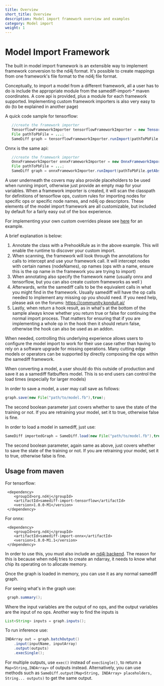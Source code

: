 ```yaml
---
title: Overview
short_title: Overview
description: Model import framework overview and examples
category: Model import
weight: 1
---
```


# Model Import Framework

The built in model import framework is an extensible way to implement framework conversion to the nd4j format. It's possible to create mappings from one framework's file format to the nd4j file format.

Conceptually, to import a model from a different framework, all a user has to do is include the appropriate module from the samediff-import-\* maven coordinates. A core api is provided, plus a module for each framework supported. Implementing custom framework importers is also very easy to do \(to be explained in another page\)

A quick code sample for tensorflow:

```java
   //create the framework importer
   TensorflowFrameworkImporter tensorflowFrameworkImporter = new TensorflowFrameworkImporter();
   File pathToPbFile = ...;
   SameDiff graph = tensorflowFrameworkImporter.runImport(pathToPbFile.getAbsolutePath(),Collections.emptyMap());
```

Onnx is the same api:

```java
   //create the framework importer
   OnnxFrameworkImporter onnxFrameworkImporter = new OnnxFrameworkImporter();
   File pathToPbFile = ...;
   SameDiff graph = onnxFrameworkImporter.runImport(pathToPbFile.getAbsolutePath(),Collections.emptyMap());
```

A user underneath the covers may also provide placeholders to be used when running import, otherwise just provide an empty map for your variables. When a framework importer is created, it will scan the classpath for definitions of tensorflow ops, custom rules for importing nodes for specific ops or specific node names, and nd4j op descriptors. These elements of the model import framework are all customizable, but included by default for a fairly easy out of the box experience.

For implementing your own custom overrides please see [here](https://github.com/eclipse/deeplearning4j/blob/master/nd4j/samediff-import/samediff-import-onnx/src/main/kotlin/org/nd4j/samediff/frameworkimport/onnx/definitions/implementations/GlobalAveragePooling.kt) for an example.

A brief explanation is below:

1. Annotate the class with a PrehookRule as in the above example. This will enable the runtime to discover your custom import.
2. When scanning, the framework will look through the annotations for calls to intercept and use your framework call. It will intercept nodes with certain names \(nodeNames\), op names \(ops with a name, ensure this is the op name in the framework you are trying to import\)
3. When annotating also specify the framework name \(usually onnx and tensorflow, but you can also create custom frameworks as well \)
4. Afterwards, write the samediff calls to be the equivalent calls in what you might find in the framework. Usually samediff will have the op calls needed to implement any missing op you should need. If you need help, please ask on the forums: https://community.konduit.ai/
5. Lastly, when return a hook result, as in what's at the bottom of the sample always know whether you return true or false for continuing the normal import process. That matters for ensuring that if you are implementing a whole op in the hook then it should return false, otherwise the hook can also be used as an addon.

When needed, controlling this underlying experience allows users to configure the model import to work for their use case rather than having to rely on a software upgrade for missing operations. Many cutting edge models or operators can be supported by directly composing the ops within the samediff framework.

When converting a model, a user should do this outside of production and save it as a samediff flatbuffers model. This is so end users can control the load times \(especially for larger models\)

In order to save a model, a user may call save as follows:

```java
graph.save(new File("path/to/model.fb"),true);
```

The second boolean parameter just covers whether to save the state of the training or not. If you are retraining your model, set it to true, otherwise false is fine.

In order to load a model in samediff, just use:

```java
SameDiff importedGraph = SameDiff.load(new File("path/to/model.fb"),true);
```

The second boolean parameter, again same as above, just covers whether to save the state of the training or not. If you are retraining your model, set it to true, otherwise false is fine.

## Usage from maven

For tensorflow:

```markup
 <dependency>
    <groupId>org.nd4j</groupId>
    <artifactId>samediff-import-tensorflow</artifactId>
    <version>1.0.0-M1</version>
 </dependency>
```

For onnx:

```markup
 <dependency>
    <groupId>org.nd4j</groupId>
    <artifactId>samediff-import-onnx</artifactId>
    <version>1.0.0-M1.1</version>
 </dependency>
```

In order to use this, you must also include an [nd4j backend](../../multi-project/explanation/configuration/backends/). The reason for this is because when nd4j tries to create an ndarray, it needs to know what chip its operating on to allocate memory.

Once the graph is loaded in memory, you can use it as any normal samediff graph.

For seeing what's in the graph use:

```java
 graph.summary();
```

Where the input variables are the output of no ops, and the output variables are the input of no ops. Another way to find the inputs is

```java
List<String> inputs = graph.inputs();
```

To run inference use:

```java
INDArray out = graph.batchOutput()
    .input(inputName, inputArray)
    .output(outputs)
    .execSingle();
```

For multiple outputs, use `exec()` instead of `execSingle()`, to return a `Map<String,INDArray>` of outputs instead. Alternatively, you can use methods such as `SameDiff.output(Map<String, INDArray> placeholders, String... outputs)` to get the same output.

